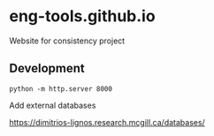 # eng-tools.github.io
Website for consistency project


## Development

`python -m http.server 8000`


Add external databases

https://dimitrios-lignos.research.mcgill.ca/databases/